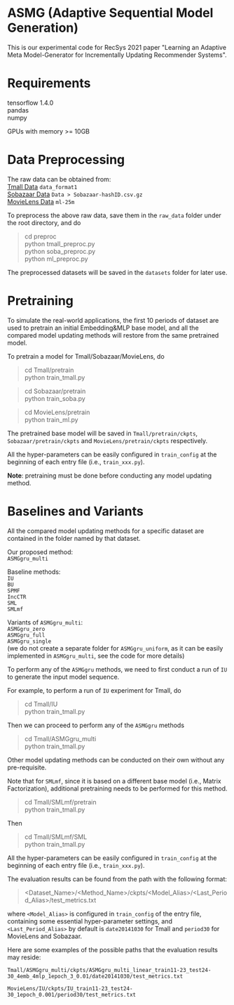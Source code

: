 # ASMG (Adaptive Sequential Model Generation)
This is our experimental code for RecSys 2021 paper "Learning an Adaptive Meta Model-Generator for Incrementally Updating Recommender Systems".  

# Requirements
tensorflow 1.4.0  
pandas  
numpy  

GPUs with memory >= 10GB

# Data Preprocessing
The raw data can be obtained from:  
[Tmall Data](https://tianchi.aliyun.com/dataset/dataDetail?dataId=42) `data_format1`  
[Sobazaar Data](https://github.com/hainguyen-telenor/Learning-to-rank-from-implicit-feedback) `Data > Sobazaar-hashID.csv.gz`  
[MovieLens Data](https://grouplens.org/datasets/movielens/) `ml-25m`  

To preprocess the above raw data, save them in the `raw_data` folder under the root directory, and do

> cd preproc  
> python tmall_preproc.py  
> python soba_preproc.py  
> python ml_preproc.py

The preprocessed datasets will be saved in the `datasets` folder for later use.  

# Pretraining
To simulate the real-world applications, the first 10 periods of dataset are used to pretrain an initial Embedding&MLP base model, and all the compared model updating methods will restore from the same pretrained model. 

To pretrain a model for Tmall/Sobazaar/MovieLens, do

> cd Tmall/pretrain  
> python train_tmall.py

> cd Sobazaar/pretrain  
> python train_soba.py

> cd MovieLens/pretrain  
> python train_ml.py

The pretrained base model will be saved in `Tmall/pretrain/ckpts`, `Sobazaar/pretrain/ckpts` and `MovieLens/pretrain/ckpts` respectively.  

All the hyper-parameters can be easily configured in `train_config` at the beginning of each entry file (i.e., `train_xxx.py`).  

**Note**: pretraining must be done before conducting any model updating method.

# Baselines and Variants
All the compared model updating methods for a specific dataset are contained in the folder named by that dataset.  

Our proposed method:  
`ASMGgru_multi`  

Baseline methods:  
`IU`  
`BU`  
`SPMF`  
`IncCTR`  
`SML`  
`SMLmf`  

Variants of `ASMGgru_multi`:  
`ASMGgru_zero`  
`ASMGgru_full`  
`ASMGgru_single`  
(we do not create a separate folder for `ASMGgru_uniform`, as it can be easily implemented in `ASMGgru_multi`, see the code for more details)  

To perform any of the `ASMGgru` methods, we need to first conduct a run of `IU` to generate the input model sequence.

For example, to perform a run of `IU` experiment for Tmall, do

> cd Tmall/IU  
> python train_tmall.py

Then we can proceed to perform any of the `ASMGgru` methods

> cd Tmall/ASMGgru_multi  
> python train_tmall.py

Other model updating methods can be conducted on their own without any pre-requisite.

Note that for `SMLmf`, since it is based on a different base model (i.e., Matrix Factorization), additional pretraining needs to be performed for this method. 

> cd Tmall/SMLmf/pretrain  
> python train_tmall.py

Then

> cd Tmall/SMLmf/SML  
> python train_tmall.py

All the hyper-parameters can be easily configured in `train_config` at the beginning of each entry file (i.e., `train_xxx.py`).  

The evaluation results can be found from the path with the following format:  

><Dataset_Name>/<Method_Name>/ckpts/<Model_Alias>/<Last_Period_Alias>/test_metrics.txt  

where `<Model_Alias>` is configured in `train_config` of the entry file, containing some essential hyper-parameter settings, and `<Last_Period_Alias>` by default is `date20141030` for Tmall and `period30` for MovieLens and Sobazaar.  

Here are some examples of the possible paths that the evaluation results may reside:
 
`Tmall/ASMGgru_multi/ckpts/ASMGgru_multi_linear_train11-23_test24-30_4emb_4mlp_1epoch_3_0.01/date20141030/test_metrics.txt`
   
`MovieLens/IU/ckpts/IU_train11-23_test24-30_1epoch_0.001/period30/test_metrics.txt`